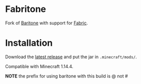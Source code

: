 # Fabritone 

Fork of [Baritone](https://github.com/cabaletta/baritone/) with support for [Fabric](https://github.com/FabricMC).

# Installation

Download the [latest release](https://gitlab.com/deftware/fabritone/-/tags) and put the jar in `.minecraft/mods/`.

Compatible with Minecraft 1.14.4.


**NOTE** the prefix for using baritone with this build is @ not #


